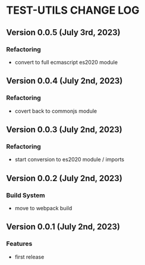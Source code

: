 # TEST-UTILS CHANGE LOG

## Version 0.0.5 (July 3rd, 2023)

### Refactoring

- convert to full ecmascript es2020 module

## Version 0.0.4 (July 2nd, 2023)

### Refactoring

- covert back to commonjs module

## Version 0.0.3 (July 2nd, 2023)

### Refactoring

- start conversion to es2020 module / imports

## Version 0.0.2 (July 2nd, 2023)

### Build System

- move to webpack build

## Version 0.0.1 (July 2nd, 2023)

### Features

- first release
